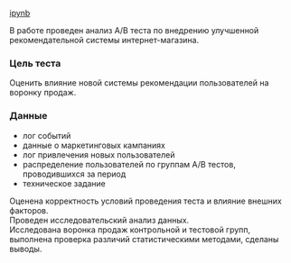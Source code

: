 [ipynb](https://github.com/eyungelson/Yandex_projects/blob/main/AB%20Tests/Recommender_system_AB_test.ipynb)   

В работе проведен анализ A/B теста по внедрению улучшенной рекомендательной системы интернет-магазина.
### Цель теста 
Оценить влияние новой системы рекомендации пользователей на воронку продаж.

### Данные
- лог событий
- данные о маркетинговых кампаниях
- лог привлечения новых пользователей
- распределение пользователей по группам А/В тестов, проводившихся за период
- техническое задание
  
Оценена корректность условий проведения теста и влияние внешних факторов.
<br>Проведен исследовательский анализ данных.
<br>Исследована воронка продаж контрольной и тестовой групп, выполнена проверка различий статистическими методами, сделаны выводы.


